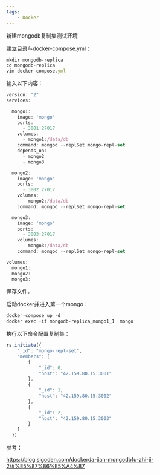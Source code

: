 ```yaml
---
tags:
    - Docker
---
```


新建mongodb复制集测试环境

建立目录与docker-compose.yml：

```javascript
mkdir mongodb-replica
cd mongodb-replica
vim docker-compose.yml

```



输入以下内容：

```javascript
version: "2"
services:

  mongo1:
    image: 'mongo'
    ports:
      - 3001:27017
    volumes:
      - mongo1:/data/db
    command: mongod --replSet mongo-repl-set
    depends_on:
      - mongo2
      - mongo3

  mongo2:
    image: 'mongo'
    ports:
      - 3002:27017
    volumes:
      - mongo2:/data/db
    command: mongod --replSet mongo-repl-set

  mongo3:
    image: 'mongo'
    ports:
      - 3003:27017
    volumes:
      - mongo3:/data/db
    command: mongod --replSet mongo-repl-set

volumes:
  mongo1:
  mongo2:
  mongo3:

```

保存文件。



启动docker并进入第一个mongo：

```javascript
docker-compose up -d
docker exec -it mongodb-replica_mongo1_1  mongo

```

执行以下命令配置复制集：

```javascript
rs.initiate({
    "_id": "mongo-repl-set",
    "members": [
        {
            "_id": 0,
            "host": "42.159.80.15:3001"
        },
        {
            "_id": 1,
            "host": "42.159.80.15:3002"
        },
        {
            "_id": 2,
            "host": "42.159.80.15:3003"
        }
    ]
  })

```



参考：

https://blog.sigoden.com/dockerda-jian-mongodbfu-zhi-ji-2/#%E5%87%86%E5%A4%87

